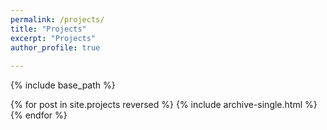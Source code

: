 ```yaml
---
permalink: /projects/
title: "Projects"
excerpt: "Projects"
author_profile: true
  
---
```

{% include base_path %}

{% for post in site.projects reversed %}
  {% include archive-single.html %}
{% endfor %}
